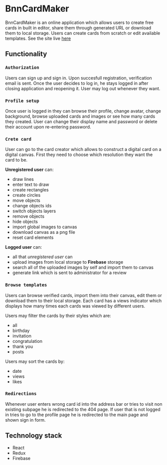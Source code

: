 # BnnCardMaker

BnnCardMaker is an online application which allows users to create free cards in built in editor, share them through generated URL or download them to local storage.
Users can create cards from scratch or edit available templates.
See the site live [here](https://bnncardmaker.netlify.app/)

## Functionality

### `Authorization`

Users can sign up and sign in. Upon succesfull registration, verification email is sent.
Once the user decides to log in, he stays logged in after closing application and reopening it. User may log out whenever they want.

### `Profile setup`

Once user is logged in they can browse their profile, change avatar, change background, browse uploaded cards and images or see how many cards they created.
User can change their display name and password or delete their account upon re-entering password.

### `Crete card`

User can go to the card creator which allows to construct a digital card on a digital canvas.
First they need to choose which resolution they want the card to be.

**Unregistered user** can:

- draw lines
- enter text to draw
- create rectangles
- create circles
- move objects
- change objects ids
- switch objects layers
- remove objects
- hide objects
- import global images to canvas
- download canvas as a png file
- reset card elements

**Logged user** can:

- all that _unregistered user_ can
- upload images from local storage to **Firebase** storage
- search all of the uploaded images by self and import them to canvas
- generate link which is sent to administrator for a review

### `Browse templates`

Users can browse verified cards, import them into their canvas, edit them or download them to their local storage.
Each card has a views indicator which displays how many times each cards was viewed by different users.

Users may filter the cards by their styles which are:

- all
- birthday
- invitation
- congratulation
- thank you
- posts

Users may sort the cards by:

- date
- views
- likes

### `Redirections`

Whenever user enters wrong card id into the address bar or tries to visit non existing subpage he is redirected to the 404 page.
If user that is not logged in tries to go to the profile page he is redirected to the main page and shown sign in form.

## Technology stack

- React
- Redux
- Firebase

